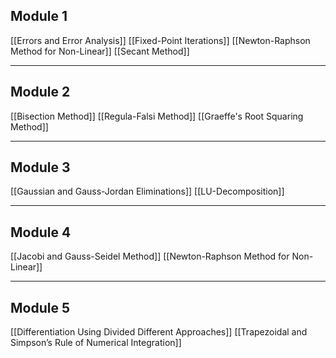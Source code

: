 ## Module 1
[[Errors and Error Analysis]]
[[Fixed-Point Iterations]]
[[Newton-Raphson Method for Non-Linear]]
[[Secant Method]]
___
## Module 2
[[Bisection Method]]
[[Regula-Falsi Method]]
[[Graeffe's Root Squaring Method]]
___
## Module 3
[[Gaussian and Gauss-Jordan Eliminations]]
[[LU-Decomposition]]
____
## Module 4
[[Jacobi and Gauss-Seidel Method]]
[[Newton-Raphson Method for Non-Linear]]
___
## Module 5
[[Differentiation Using Divided Different Approaches]]
[[Trapezoidal and Simpson’s Rule of Numerical Integration]]